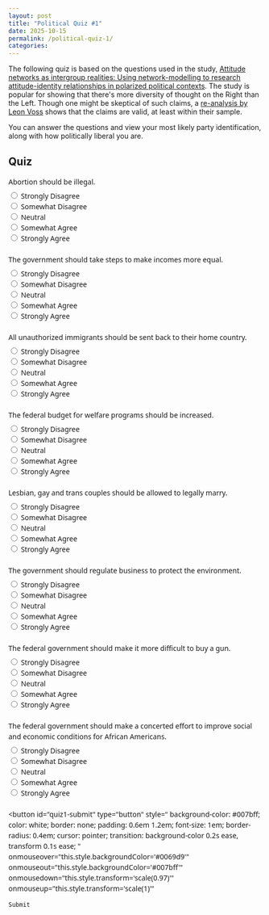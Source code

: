 ```yaml
---
layout: post
title: "Political Quiz #1"
date: 2025-10-15
permalink: /political-quiz-1/
categories: 
---
```

The following quiz is based on the questions used in the study, [Attitude networks as intergroup realities: Using network-modelling to research attitude-identity relationships in polarized political contexts](https://bpspsychub.onlinelibrary.wiley.com/doi/epdf/10.1111/bjso.12665). The study is popular for showing that there's more diversity of thought on the Right than the Left. Though one might be skeptical of such claims, a [re-analysis by Leon Voss](https://www.leonvoss.com/p/reanalysis-of-the-political-diversity) shows that the claims are valid, at least within their sample. 

You can answer the questions and view your most likely party identification, along with how politically liberal you are.

## Quiz

<form id="quiz1-form" style="font-family: system-ui, sans-serif; line-height: 1.5;">
  <div style="margin-bottom: 1.5em;">
    <p style="margin-bottom: 0.5em;">Abortion should be illegal.</p>
    <label><input type="radio" name="q1" value="1"> Strongly Disagree</label><br>
    <label><input type="radio" name="q1" value="2"> Somewhat Disagree</label><br>
    <label><input type="radio" name="q1" value="3"> Neutral</label><br>
    <label><input type="radio" name="q1" value="4"> Somewhat Agree</label><br>
    <label><input type="radio" name="q1" value="5"> Strongly Agree</label>
  </div>

  <div style="margin-bottom: 1.5em;">
    <p style="margin-bottom: 0.5em;">The government should take steps to make incomes more equal.</p>
    <label><input type="radio" name="q2" value="1"> Strongly Disagree</label><br>
    <label><input type="radio" name="q2" value="2"> Somewhat Disagree</label><br>
    <label><input type="radio" name="q2" value="3"> Neutral</label><br>
    <label><input type="radio" name="q2" value="4"> Somewhat Agree</label><br>
    <label><input type="radio" name="q2" value="5"> Strongly Agree</label>
  </div>

  <div style="margin-bottom: 1.5em;">
    <p style="margin-bottom: 0.5em;">All unauthorized immigrants should be sent back to their home country.</p>
    <label><input type="radio" name="q3" value="1"> Strongly Disagree</label><br>
    <label><input type="radio" name="q3" value="2"> Somewhat Disagree</label><br>
    <label><input type="radio" name="q3" value="3"> Neutral</label><br>
    <label><input type="radio" name="q3" value="4"> Somewhat Agree</label><br>
    <label><input type="radio" name="q3" value="5"> Strongly Agree</label>
  </div>

  <div style="margin-bottom: 1.5em;">
    <p style="margin-bottom: 0.5em;">The federal budget for welfare programs should be increased.</p>
    <label><input type="radio" name="q4" value="1"> Strongly Disagree</label><br>
    <label><input type="radio" name="q4" value="2"> Somewhat Disagree</label><br>
    <label><input type="radio" name="q4" value="3"> Neutral</label><br>
    <label><input type="radio" name="q4" value="4"> Somewhat Agree</label><br>
    <label><input type="radio" name="q4" value="5"> Strongly Agree</label>
  </div>

  <div style="margin-bottom: 1.5em;">
    <p style="margin-bottom: 0.5em;">Lesbian, gay and trans couples should be allowed to legally marry.</p>
    <label><input type="radio" name="q5" value="1"> Strongly Disagree</label><br>
    <label><input type="radio" name="q5" value="2"> Somewhat Disagree</label><br>
    <label><input type="radio" name="q5" value="3"> Neutral</label><br>
    <label><input type="radio" name="q5" value="4"> Somewhat Agree</label><br>
    <label><input type="radio" name="q5" value="5"> Strongly Agree</label>
  </div>

  <div style="margin-bottom: 1.5em;">
    <p style="margin-bottom: 0.5em;">The government should regulate business to protect the environment.</p>
    <label><input type="radio" name="q6" value="1"> Strongly Disagree</label><br>
    <label><input type="radio" name="q6" value="2"> Somewhat Disagree</label><br>
    <label><input type="radio" name="q6" value="3"> Neutral</label><br>
    <label><input type="radio" name="q6" value="4"> Somewhat Agree</label><br>
    <label><input type="radio" name="q6" value="5"> Strongly Agree</label>
  </div>

  <div style="margin-bottom: 1.5em;">
    <p style="margin-bottom: 0.5em;">The federal government should make it more difficult to buy a gun.</p>
    <label><input type="radio" name="q7" value="1"> Strongly Disagree</label><br>
    <label><input type="radio" name="q7" value="2"> Somewhat Disagree</label><br>
    <label><input type="radio" name="q7" value="3"> Neutral</label><br>
    <label><input type="radio" name="q7" value="4"> Somewhat Agree</label><br>
    <label><input type="radio" name="q7" value="5"> Strongly Agree</label>
  </div>

  <div style="margin-bottom: 1.5em;">
    <p style="margin-bottom: 0.5em;">The federal government should make a concerted effort to improve social and economic conditions for African Americans.</p>
    <label><input type="radio" name="q8" value="1"> Strongly Disagree</label><br>
    <label><input type="radio" name="q8" value="2"> Somewhat Disagree</label><br>
    <label><input type="radio" name="q8" value="3"> Neutral</label><br>
    <label><input type="radio" name="q8" value="4"> Somewhat Agree</label><br>
    <label><input type="radio" name="q8" value="5"> Strongly Agree</label>
  </div>

  <p id="quiz1-result" style="margin-top: 1em; font-weight: 500;"></p>

  <button id="quiz1-submit"
    type="button"
    style="
      background-color: #007bff;
      color: white;
      border: none;
      padding: 0.6em 1.2em;
      font-size: 1em;
      border-radius: 0.4em;
      cursor: pointer;
      transition: background-color 0.2s ease, transform 0.1s ease;
    "
    onmouseover="this.style.backgroundColor='#0069d9'"
    onmouseout="this.style.backgroundColor='#007bff'"
    onmousedown="this.style.transform='scale(0.97)'"
    onmouseup="this.style.transform='scale(1)'"
  >
    Submit
  </button>
</form>

<!-- Include your shared script -->
<script src="{{ '/assets/js/irt-quiz.js' | relative_url }}"></script>
<script>
document.getElementById("quiz1-submit").addEventListener("click", () => {
  const loadings = { q1: -0.564, q2: 0.742, q3: -0.692, q4: 0.787, q5: 0.655, q6: 0.666, q7: 0.703, q8: 0.801 };
  const thresholds = {
    q1: [-Infinity, 0.2141, 0.5825, 0.8277, 1.1854, Infinity],
    q2: [-Infinity, -1.4665, -0.9085, -0.511, 0.4352, Infinity],
    q3: [-Infinity, -0.3685, 0.3227, 0.7601, 1.2636, Infinity],
    q4: [-Infinity, -1.4665, -0.8451, -0.2904, 0.5393, Infinity],
    q5: [-Infinity, -1.5848, -1.2774, -0.8992, -0.5464, Infinity],
    q6: [-Infinity, -1.8530, -1.5429, -0.9658, -0.0216, Infinity],
    q7: [-Infinity, -1.2914, -0.7934, -0.4970, 0.1390, Infinity],
    q8: [-Infinity, -1.6068, -1.1854, -0.5899, 0.2457, Infinity]
  };

  // Collect user responses
  const observation = {};
  let missing = false;
  for (let i = 1; i <= 8; i++) {
    const checked = document.querySelector(`input[name="q${i}"]:checked`);
    if (checked) {
      observation[`q${i}`] = parseInt(checked.value);
    } else {
      missing = true;
    }
  }

  const resultEl = document.getElementById("quiz1-result");

  // Prevent submission if incomplete
  if (missing) {
    resultEl.textContent = "Please answer all items before submitting.";
    return;
  }

  // Difference between study population and American population on political liberalism
  const delta = 0.346;

  // Compute latent score
  const score = estimateLatentScore(observation, loadings, thresholds, false) + delta;

  // Convert latent score to percentile
  const percentile = Math.round(normalCDF(score) * 100);

  // --- Party likelihoods ---
  const priors = { R: 0.31, I: 0.41, D: 0.28 };
  const distributions = {
    R: { mean: -1.07 + delta, sd: 0.76 },
    I: { mean: -0.36 + delta, sd: 0.83 },
    D: { mean: 0.46 + delta, sd: 0.74 }
  };

  const likelihoods = {};
  let total = 0;
  for (const party in distributions) {
    likelihoods[party] = priors[party] * normalPDF((score - distributions[party].mean) / distributions[party].sd);
    total += likelihoods[party];
  }

  // Convert to percentages
  for (const party in likelihoods) {
    likelihoods[party] = Math.round((likelihoods[party] / total) * 100);
  }

  resultEl.innerHTML = `You are more politically liberal than ${percentile}% of Americans.<br>` +
                       `Republican: ${likelihoods.R}%<br>` +
                       `Independent: ${likelihoods.I}%<br>` +
                       `Democrat: ${likelihoods.D}%`;
});
</script>